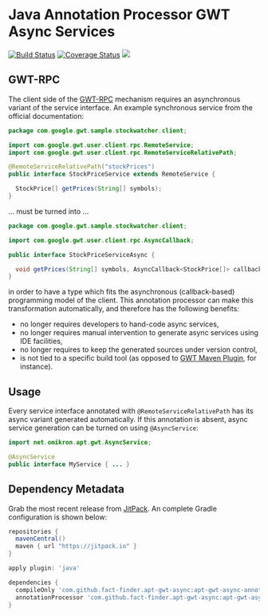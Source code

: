# Java Annotation Processor GWT Async Services 

[![Build Status](https://travis-ci.org/FACT-Finder/apt-gwt-async.svg?branch=master)](https://travis-ci.org/FACT-Finder/apt-gwt-async)
[![Coverage Status](https://coveralls.io/repos/github/FACT-Finder/apt-gwt-async/badge.svg?branch=master)](https://coveralls.io/github/FACT-Finder/apt-gwt-async?branch=master)
[![](https://jitpack.io/v/fact-finder/apt-gwt-async.svg)](https://jitpack.io/#fact-finder/apt-gwt-async)


## GWT-RPC

The client side of the [GWT-RPC][gwtrpc] mechanism requires an asynchronous variant of the service interface. 
An example synchronous service from the official documentation:


```java
package com.google.gwt.sample.stockwatcher.client;

import com.google.gwt.user.client.rpc.RemoteService;
import com.google.gwt.user.client.rpc.RemoteServiceRelativePath;

@RemoteServiceRelativePath("stockPrices")
public interface StockPriceService extends RemoteService {

  StockPrice[] getPrices(String[] symbols);
}
```

... must be turned into ...

```java
package com.google.gwt.sample.stockwatcher.client;

import com.google.gwt.user.client.rpc.AsyncCallback;

public interface StockPriceServiceAsync {

  void getPrices(String[] symbols, AsyncCallback<StockPrice[]> callback);
}
```

in order to have a type which fits the asynchronous (callback-based) programming model of the client. 
This annotation processor can make this transformation automatically, and therefore has the following benefits:

* no longer requires developers to hand-code async services,
* no longer requires manual intervention to generate async services using IDE facilities,
* no longer requires to keep the generated sources under version control,
* is not tied to a specific build tool (as opposed to [GWT Maven Plugin][mavenplugin], for instance).

## Usage

Every service interface annotated with `@RemoteServiceRelativePath` has its async variant generated automatically. If this annotation is absent, async service generation can be turned on using `@AsyncService`:

```java
import net.omikron.apt.gwt.AsyncService;

@AsyncService
public interface MyService { ... }
```

## Dependency Metadata

Grab the most recent release from [JitPack][jitpack]. An complete Gradle configuration is shown below:

```groovy
repositories {
  mavenCentral()
  maven { url "https://jitpack.io" }
}

apply plugin: 'java'

dependencies {
  compileOnly 'com.github.fact-finder.apt-gwt-async:apt-gwt-async-annotation:1.0'
  annotationProcessor 'com.github.fact-finder.apt-gwt-async:apt-gwt-async-processor:1.0'
}
```



[gwtrpc]: http://www.gwtproject.org/doc/latest/DevGuideServerCommunication.html
[mavenplugin]: https://gwt-maven-plugin.github.io/gwt-maven-plugin/user-guide/async.html
[jitpack]: https://jitpack.io/
